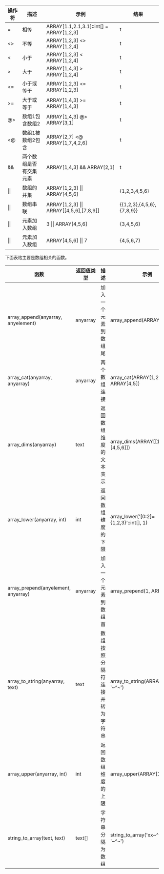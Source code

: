 

| 操作符 | 描述                   | 示例                                       | 结果                      |
| ------ | ---------------------- | ------------------------------------------ | ------------------------- |
| =      | 相等                   | ARRAY[1.1,2.1,3.1]::int[]   = ARRAY[1,2,3] | t                         |
| <>     | 不等                   | ARRAY[1,2,3]   <> ARRAY[1,2,4]             | t                         |
| <      | 小于                   | ARRAY[1,2,3]   < ARRAY[1,2,4]              | t                         |
| >      | 大于                   | ARRAY[1,4,3]   > ARRAY[1,2,4]              | t                         |
| <=     | 小于或等于             | ARRAY[1,2,3]   <= ARRAY[1,2,3]             | t                         |
| >=     | 大于或等于             | ARRAY[1,4,3]   >= ARRAY[1,4,3]             | t                         |
| @>     | 数组1包含数组2         | ARRAY[1,4,3]   @> ARRAY[3,1]               | t                         |
| <@     | 数组1被数组2包含      | ARRAY[2,7]   <@ ARRAY[1,7,4,2,6]           | t                         |
| &&     | 两个数组是否有交集元素 | ARRAY[1,4,3]   && ARRAY[2,1]               | t                         |
| \|\|   | 数组的并集             | ARRAY[1,2,3]   \|\| ARRAY[4,5,6]           | {1,2,3,4,5,6}             |
| \|\|   | 数组串联               | ARRAY[1,2,3]   \|\| ARRAY[[4,5,6],[7,8,9]] | {{1,2,3},{4,5,6},{7,8,9}} |
| \|\|   | 元素加入数组           | 3 \|\|   ARRAY[4,5,6]                      | {3,4,5,6}                 |
| \|\|   | 元素加入数组           | ARRAY[4,5,6]   \|\| 7                      | {4,5,6,7}                 |



下面表格主要是数组相关的函数。

| 函数                   | 返回值类型 | 描述                                | 示例                                     | 结果        |
| ------------------- | ---------- | -------------------------------------- | ------------------------------------ | ----------- |
| array_append(anyarray, anyelement)  | anyarray   | 加入一个元素到数组尾                                   | array_append(ARRAY[1,2],   3)            | {1,2,3}     |
| array_cat(anyarray, anyarray)       | anyarray   | 两个数组连接                                           | array_cat(ARRAY[1,2,3],   ARRAY[4,5])    | {1,2,3,4,5} |
| array_dims(anyarray)                | text       |返回数组维度的文本表示 | array_dims(ARRAY[[1,2,3],   [4,5,6]])    | [1:2]       |
| array_lower(anyarray, int)          | int        |返回数组维度的下限 | array_lower('[0:2]={1,2,3}'::int[],   1) | 0           |
| array_prepend(anyelement, anyarray) | anyarray   | 加入一个元素到数组首                                   | array_prepend(1,   ARRAY[2,3])           | {1,2,3}     |
| array_to_string(anyarray, text)     | text       | 数组按照分隔符连接并转为字符串                         | array_to_string(ARRAY[1,   2, 3], '~^~') | 1~^~2~^~3   |
| array_upper(anyarray, int)          | int        | 返回数组维度的上限 | array_upper(ARRAY[1,2,3,4],   1)         | 4           |
| string_to_array(text, text)         | text[]     | 字符串分隔为数组                                       | string_to_array('xx~^~yy~^~zz',   '~^~') | {xx,yy,zz}  |
